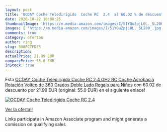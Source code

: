 ```yaml
---
layout: post
title: 'OCDAY Coche Teledirigido  Coche RC  2.4  al 60.02 % de descuento'
date: 2020-10-22 10:08:25
thumbnailImage: 'https://m.media-amazon.com/images/I/51YQuZpjL0L._SL200_.jpg'
images: [ 'https://m.media-amazon.com/images/I/51YQuZpjL0L._SL200_.jpg' ]
comments: true
category: ofertas
author: ring
slug: B08FC7FDZ5
description:
actualPrice: 21.99 EUR
comparePrice: 55.0 EUR
inStock: true
---
```


Está [OCDAY Coche Teledirigido  Coche RC  2.4 GHz RC Coche Acrobacia Rotación Volteo de 360 Grados Doble Lado  Regalo para Niños](https://www.amazon.es/dp/B08FC7FDZ5/?tag=tolees-21) con 60.02 de descuento por 21.99 EUR (original: 55.0 EUR) en el siguiente enlace!

[![OCDAY Coche Teledirigido  Coche RC  2.4 ](https://m.media-amazon.com/images/I/51YQuZpjL0L._SL200_.jpg)](https://www.amazon.es/dp/B08FC7FDZ5/?tag=tolees-21)

[Ver la oferta!!](https://www.amazon.es/dp/B08FC7FDZ5/?tag=tolees-21)

Links participate in Amazon Associate program and might generate a comission on qualifying sales


